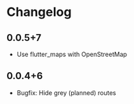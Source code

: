# Changelog

## 0.0.5+7
* Use flutter_maps with OpenStreetMap

## 0.0.4+6
* Bugfix: Hide grey (planned) routes